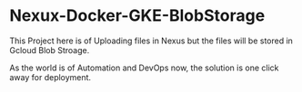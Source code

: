 # Nexux-Docker-GKE-BlobStorage

This Project here is of Uploading files in Nexus but the files will be stored in Gcloud Blob Stroage.

As the world is of Automation and DevOps now, the solution is one click away for deployment.
